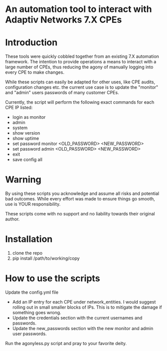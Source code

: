 # An automation tool to interact with Adaptiv Networks 7.X CPEs

# Introduction
These tools were quickly cobbled together from an existing 7.X automation framework. 
The intention to provide operations a means to interact with a large number of CPEs, thus
reducing the agony of manually logging into every CPE to make changes.

While these scripts can easily be adapted for other uses, like CPE audits, configuration changes etc.
the current use case is to update the "monitor" and "admin" users passwords of many customer CPEs. 

Currently, the script will perform the following exact commands for each CPE IP listed:
 - login as monitor
 - admin
 - system
 - show version
 - show uptime
 - set password monitor <OLD_PASSWORD> <NEW_PASSWORD>
 - set password admin <OLD_PASSWORD> <NEW_PASSWORD>
 - exit
 - save config all

# Warning
By using these scripts you acknowledge and assume all risks and potential bad outcomes. While 
every effort was made to ensure things go smooth, use is YOUR responsibility.

These scripts come with no support and no liability towards their original author.

# Installation
 1. clone the repo
 2. pip install /path/to/working/copy

# How to use the scripts
Update the config.yml file
 - Add an IP entry for each CPE under network_entities. I would suggest rolling out in small
   smaller blocks of IPs. This is to mitigate the damage if something goes wrong.
 - Update the credentials section with the current usernames and passwords.
 - Update the new_passwords section with the new monitor and admin user passwords.

Run the agonyless.py script and pray to your favorite deity.
